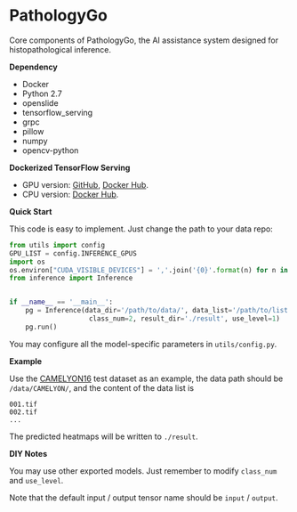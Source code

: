 # PathologyGo
Core components of PathologyGo, the AI assistance system designed for histopathological inference.

<b>Dependency</b>

* Docker
* Python 2.7
* openslide
* tensorflow_serving
* grpc
* pillow
* numpy
* opencv-python

<b>Dockerized TensorFlow Serving</b>

* GPU version: [GitHub](https://github.com/physicso/tensorflow_serving_gpu), [Docker Hub](https://hub.docker.com/r/physicso/tf_serving_gpu).
* CPU version: [Docker Hub](https://hub.docker.com/r/tensorflow/serving).

<b>Quick Start</b>

This code is easy to implement. Just change the path to your data repo:

```python
from utils import config
GPU_LIST = config.INFERENCE_GPUS
import os
os.environ["CUDA_VISIBLE_DEVICES"] = ','.join('{0}'.format(n) for n in GPU_LIST)
from inference import Inference


if __name__ == '__main__':
    pg = Inference(data_dir='/path/to/data/', data_list='/path/to/list',
                    class_num=2, result_dir='./result', use_level=1)
    pg.run()

```

You may configure all the model-specific parameters in `utils/config.py`.

<b>Example</b>

Use the [CAMELYON16](https://camelyon16.grand-challenge.org/) test dataset as an example, 
the data path should be `/data/CAMELYON/`, and the content of the data list is

```
001.tif
002.tif
...
```

The predicted heatmaps will be written to `./result`.

<b>DIY Notes</b>

You may use other exported models. Just remember to modify `class_num` and `use_level`.

Note that the default input / output tensor name should be `input` / `output`.
